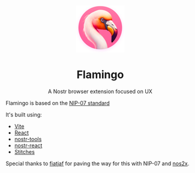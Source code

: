 <div align="center">
<img src="public/logo.png" alt="logo" width="129" height="125"/>
<h1>Flamingo</h1>
<p>A Nostr browser extension focused on UX<p>
</div>

Flamingo is based on the [NIP-07 standard](https://github.com/nostr-protocol/nips/blob/master/07.md)

It's built using:
- [Vite](https://vitejs.dev)
- [React](https://reactjs.org)
- [nostr-tools](https://github.com/nbd-wtf/nostr-tools)
- [nostr-react](https://github.com/t4t5/nostr-react)
- [Stitches](https://stitches.dev)

Special thanks to [fiatjaf](https://github.com/fiatjaf) for paving the way for this with NIP-07 and [nos2x](https://github.com/fiatjaf/nos2x).
